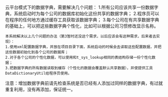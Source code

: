 云平台模式下的数据字典，需要解决几个问题：
    1.所有公司应该共享一份数据字典，系统启动时为每个公司的数据库初始化这份共享的数据字典；
    2.程序员可以在程序的任何地方通过缓存工具获取该数据字典；
    3.每个公司在有共享数据字典的基础上，可以把这些数据字典个性化，比如可以根据公司习惯修改显示名称。



    本系统解决以上几个问题的办法（第3暂时还没这个需求，以后应该会有这种需求，后来者去实现）：
    1.使用xml配置数据字典，并放在项目目录下面，系统启动的时候会去读取这些配置数据，并把这些数据初始化到各个公司的数据库；
    2.对于各个公司的个性化数据，可以使用和t_sys_lookup相同的表结构存储一份个性化数据；
    3.把数据字典的所有数据读取到缓存（个性化的数据会覆盖默认共享数据），并使提供工具DataDictionaryUtil给程序员使用。





注意：增加数据字典前请先检查系统是否已经有人添加过同样的数据字典，有过就重复利用，没有再添加，保证统一。


